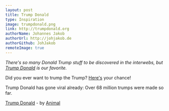 ```yaml
---
layout: post
title: Trump Donald
type: Inspiration
image: trumpdonald.png
link: http://trumpdonald.org
authorName: Johannes Jakob
authorUrl: http://johjakob.de
authorGithub: JohJakob
remoteImage: true
---
```


_There's so many Donald Trump stuff to be discovered in the interwebs, but [Trump Donald](http://trumpdonald.org) is our favorite._

Did you ever want to trump the Trump? [Here's](http://trumpdonald.org) your chance!

Trump Donald has gone viral already: Over 68 million trumps were made so far.

[Trump Donald](http://trumpdonald.org) - by [Animal](http://animal.cc)
